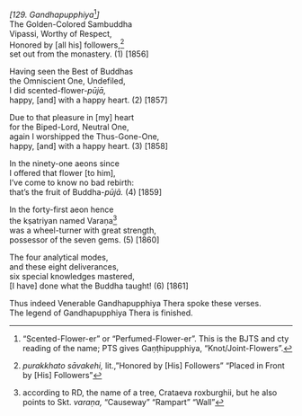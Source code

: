 *\[129. Gandhapupphiya*[^1]*\]*  
The Golden-Colored Sambuddha  
Vipassi, Worthy of Respect,  
Honored by \[all his\] followers,[^2]  
set out from the monastery. (1) \[1856\]

Having seen the Best of Buddhas  
the Omniscient One, Undefiled,  
I did scented-flower-*pūjā,*  
happy, \[and\] with a happy heart. (2) \[1857\]

Due to that pleasure in \[my\] heart  
for the Biped-Lord, Neutral One,  
again I worshipped the Thus-Gone-One,  
happy, \[and\] with a happy heart. (3) \[1858\]

In the ninety-one aeons since  
I offered that flower \[to him\],  
I’ve come to know no bad rebirth:  
that’s the fruit of Buddha-*pūjā.* (4) \[1859\]

In the forty-first aeon hence  
the kṣatriyan named Varaṇa[^3]  
was a wheel-turner with great strength,  
possessor of the seven gems. (5) \[1860\]

The four analytical modes,  
and these eight deliverances,  
six special knowledges mastered,  
\[I have\] done what the Buddha taught! (6) \[1861\]

Thus indeed Venerable Gandhapupphiya Thera spoke these verses.  
The legend of Gandhapupphiya Thera is finished.

[^1]: “Scented-Flower-er” or “Perfumed-Flower-er”. This is the BJTS and
    cty reading of the name; PTS gives Gaṇṭhipupphiya,
    “Knot/Joint-Flowers”.

[^2]: *purakkhato sāvakehi,* lit.,”Honored by \[His\] Followers” “Placed
    in Front by \[His\] Followers”

[^3]: according to RD, the name of a tree, Crataeva roxburghii, but he
    also points to Skt. *varaṇa,* “Causeway” “Rampart” “Wall”
